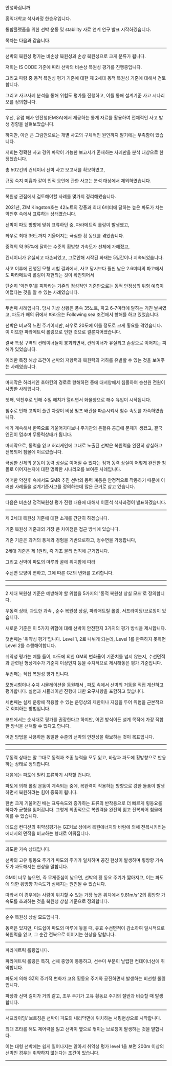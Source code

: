 안녕하십니까 

홍익대학교 석사과정 한승우입니다.

통합플랫폼을 위한 선박 운동 및 stability 자료 연계 연구 발표 시작하겠습니다.

목차는 다음과 같습니다.

-----

선박의 복원성 평가는 비손상 복원성과 손상 복원성으로 크게 분류가 됩니다. 

저희는  IS CODE 기준에 따라 선박의 비손상 복원성 평가를 진행중입니다.

그리고 파랑 중 동적 복원성 평가 기준에 대한  제 2세대 동적 복원성 기준에 대해서 검토합니다.

그리고 사고사례 분석을 통해 위험도 평가를 진행하고, 이를 통해 설계기준 사고 시나리오를 정의합니다.

-----



우선, 유럽 해사 안전청(EMSA)에서 제공하는 통계 자료를 활용하여 전체적인 사고 발생 경향을 살펴보았습니다.

하지만, 이런 큰 그림만으로는 개별 사고의 구체적인 원인까지 알기에는 부족함이 있습니다. 

저희는 정확한 사고 경위 파악이 가능한 보고서가 존재하는 사례만을 분석 대상으로 한정했습니다.

총 502건의 컨테이너 선박 사고 보고서를 확보하였고, 

규정 숙지 미흡과 같이 인적 요인에 관한 사고는 분석 대상에서 제외하였습니다.

---

복원성 관점에서 검토해야할 사례를 몇가지 정리해봤습니다.

2021년, ZIM Kingston호는 42노트의 강풍과 최대 6미터에 달하는 높은 파도가 치는 
악천후 속에서 표류하는 상태였습니다.

선박이 파도 방향에 맞춰 표류하던 중, 파라메트릭 롤링이 발생했고, 

좌우로 최대 36도까지 기울어지는 극심한 횡 동요를 겪었습니다.

중력의 약 95%에 달하는 수준의 횡방향 가속도가 선체에 가해졌고,

컨테이너가 유실되고 파손되었고, 그로인해 시작된 화재는 5일간이나 지속되었습니다.

사고 이후에 진행된 모형 시험 결과에서, 
사고 당시보다 훨씬 낮은 2.6미터의 파고에서도 
파라메트릭 롤링이 재현되는 것이 확인되어서

단순히 '악천후'를 피하라는 기존의 정성적인 기준만으로는 
동적 안정성의 위험 예측이 어렵다는 것을 알 수 있는 사례였습니다.

---



두번째 사례입니다.
당시 기상 상황은 풍속 35노트, 파고 6-7미터에 달하는 거친 날씨였고,
파도가 배의 뒤에서 따라오는 Following sea 조건에서 항해를 하고 있었습니다.

선박은 비교적 느린 주기이지만, 좌우로 20도에 이를 정도로 크게 횡요를 겪었습니다.
이 이또한 파라메트릭 롤링으로 인한 것으로 결론지어졌습니다.

결국 특정 구역의 컨테이너들이 붕괴되면서, 컨테이너가 유실되고 손상으로 이어지는 피해가 있었습니다.

이러한 특정 해상 조건이 선박의 저항력과 복원력의 저하를 유발할 수 있는 것을 보여주는 사례였습니다.

---


마지막은 허리케인 호아킨의 경로로 항해하던 중에 대서양에서 침몰하여  승선원 전원이 사망한 사례입니다.


첫째, 악천후로 인해 수밀 해치가 열리면서 화물창으로 해수 유입이 시작됩니다.

침수로 인해 고박이 풀린 차량이 비상 펌프 배관을 파손시켜서 침수 속도를 가속하였습니다.

배가 계속해서 한쪽으로 기울어지다보니 주기관의 윤활유 공급에 문제가 생겼고, 
결국 엔진이 멈추며  무동력상태가 됩니다.

마지막으로, 동력을 잃고 허리케인에 그대로 노출된 선박은 복원력을 완전히 상실하고 전복되어 침몰에 이르렀습니다.

극심한 선체의 운동이 동력 상실로 이어질 수 있다는 점과 
동력 상실이 어떻게 완전한 침몰로 이어지는지에 대한 명확한 시나리오를 보여준 사례입니다.

어떠한 악천후 속에서도 SMR 추진 선박의 동력 계통은 안정적으로 작동하기 때문에 이러한 사례들을 설계기준사고를 정의하는데 많은 근거로 삼고 있습니다.


---

다음은 비손상 정적복원성 평가 진행 내용에 대해서 이훈석 석사과정이 발표하겠습니다.

---






제 2세대 복원성 기준에 대한 소개를 간단히 하겠습니다.

기존 복원성 기준과의 가장 큰 차이점은 접근 방식에 있습니다.

기존 기준은 과거의 통계와 경험을 기반으로하고, 정수면을 가정합니다, 

2세대 기준은 제 1원리, 즉 기초 물리 법칙에 근거합니다.

그리고 선박이 파도의 마루와 골에 위치함에 따라 

수선면 모양이 변하고, 그에 따른 GZ의 변화를 고려합니다.

---
---


2 세대 복원성 기준은 예방해야 할 위험을 5가지의 '동적 복원성 상실 모드'로  정의합니다.

무동력 상태, 과도한 과속 , 순수 복원성 상실, 파라매트릴 롤링, 서프라이딩/브로칭이 있습니다.



새로운 기준은 이 5가지 위험에 대해 선박이 안전한지  3가지의 평가 방식을 제시합니다.


첫번째는 '취약성 평가'입니다.
Level 1, 2로 나뉘게 되는데, Level 1를 만족하지 못하면 Level 2를 수행해야합니다.

취약성 평가는 예를 들어, 파도에 의한 GM의 변화율이 기준치를 넘지 않는지, 수선면적과 관련된 형상계수가 기준치 이상인지 등을 수치적으로 제시해놓은 평가 기준입니다.


두번째는 직접 복원성 평가 입니다.

모형시험이나 수치 시뮬레이션을 동원해서 , 파도 속에서 선박의 거동을 직접 계산하고 평가합니다. 실험과 시뮬레이션 진행에 대한 요구사항을 포함하고 있습니다.

세번째는 실제 운항에 적용할 수 있는 운영상의 제한이나 지침을 두어 위험을 근본적으로 회피하는 방법입니다.

코드에서는 순서대로 평가를 권장한다고 하지만, 
어떤 방식이든 설계 목적에 가장 적합한 방식을 선택할 수 있다고 합니다.

어떤 방법을 사용하든 동일한 수준의 선박의 안전성을 확보하는 것이 목표입니다.


---
-------------------------------

무동력 상태는 말 그대로 동력과 조종 능력을 모두 잃고, 바람과 파도에 횡방향으로 반응 하는 상태로 정의합니다.

처음에는 파도에 밀려 표류하기 시작할 겁니다.

파도에 의해 롤링 운동이 계속되는 중에, 복윈력이 작용하는 방향으로 강한 돌풍이 발생하면서 복원하려는 힘이 증폭이 됩니다.

한번 크게 기울어진 배는 표류속도와 증가하는 표류의 반작용으로 더 빠르게 횡동요를 하다가 균형을 잃어갑니다. 
그렇게 최종적으로 복원력을 완전히 잃고 전복되어 침몰에 이를 수 있습니다.

데드쉽 컨디션의 취약성평가는 GZ커브 상에서 복원에너지와 바람에 의해 전복시키러는 에너지의 면적을 비교하는 형태로 이뤄집니다.


-------------------------------

과도한 가속 상태입니다.

선박의 고유 횡동요 주기가 파도의 주기가 일치하며 공진 현상이 발생하며 횡방향 가속도가 과도해지는 현상을 말합니다.

GM이 너무 높으면, 즉 무게중심이 낮으면, 선박의 횡 동요 주기가 짧아지고, 이는 파도에 의한 횡방향 가속도가 심해지는 원인될 수 있습니다.

따라서 이 경우에는 사람이 위치할 수 있는 가장 높은 위치에서 9.81m/s^2의 횡방향 가속도를 초과하는 것을 복원성 상실 기준으로 정의합니다.

------------------------------

순수 복원성 상실 모드입니다.


동력은 있지만, 미드쉽이 파도의 마루에 놓을 때, 유효 수선면적이 감소하여 일시적으로 복원력을 잃고, 그 순간 전복으로 이어지는 현상을 말합니다.


----------------------------

파라매트릭 롤링입니다.

파라매트릭 롤링은 특히, 선체 중앙이 통통하고, 선수미 부분이 날렵한 컨테이너선에 취약합니다.

파도에 의해 GZ의 주기적 변화가 고유 횡동요 주기와 공진하면서 발생하는 비선형 롤링입니다.

파장과 선박 길이가 거의 같고, 조우 주기가 고유 횡동요 주기의 절반과 비슷할 때 발생합니다. 




-------------------------

서프라이딩/ 브로칭은 선박이 파도의 내리막면에 위치하는 서핑현상으로 시작합니다.

최대 조타를 해도 제어력을 잃고 선박이 옆으로 꺾이는 브로칭이 발생하는 것을 말합니다.

이는 대형 선박에는 쉽게 일어나지는 않아서 
취약성 평가 level 1을 보면 200m 이상의 선박인 경우는 취약하지 않는다는 조건이 있습니다.

-------------










